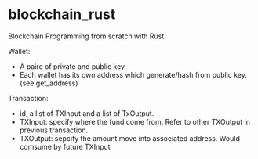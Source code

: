 # blockchain_rust
Blockchain Programming from scratch with Rust

Wallet:
  - A paire of private and public key
  - Each wallet has its own address which generate/hash from public key.(see get_address)

Transaction:
  - id, a list of TXInput and a list of TxOutput.
  - TXInput: specify where the fund come from. Refer to other TXOutput in previous transaction.
  - TXOutput: sepcify the amount move into associated address. Would comsume by future TXInput
